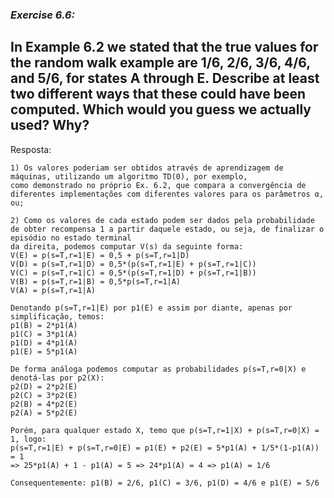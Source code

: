 ### *Exercise 6.6:*

**In Example 6.2 we stated that the true values for the random walk example are 1/6, 2/6, 3/6, 4/6, and 5/6, for states A through E. Describe at least two different ways
that these could have been computed. Which would you guess we actually used? Why?**
---
Resposta:

```
1) Os valores poderiam ser obtidos através de aprendizagem de máquinas, utilizando um algoritmo TD(0), por exemplo, 
como demonstrado no próprio Ex. 6.2, que compara a convergência de diferentes implementações com diferentes valores para os parâmetros α, ou;

2) Como os valores de cada estado podem ser dados pela probabilidade de obter recompensa 1 a partir daquele estado, ou seja, de finalizar o episódio no estado terminal 
da direita, podemos computar V(s) da seguinte forma:
V(E) = p(s=T,r=1|E) = 0,5 + p(s=T,r=1|D)
V(D) = p(s=T,r=1|D) = 0,5*(p(s=T,r=1|E) + p(s=T,r=1|C))
V(C) = p(s=T,r=1|C) = 0,5*(p(s=T,r=1|D) + p(s=T,r=1|B))
V(B) = p(s=T,r=1|B) = 0,5*p(s=T,r=1|A)
V(A) = p(s=T,r=1|A)

Denotando p(s=T,r=1|E) por p1(E) e assim por diante, apenas por simplificação, temos:
p1(B) = 2*p1(A)
p1(C) = 3*p1(A)
p1(D) = 4*p1(A)
p1(E) = 5*p1(A)

De forma análoga podemos computar as probabilidades p(s=T,r=0|X) e denotá-las por p2(X):
p2(D) = 2*p2(E)
p2(C) = 3*p2(E)
p2(B) = 4*p2(E)
p2(A) = 5*p2(E)

Porém, para qualquer estado X, temo que p(s=T,r=1|X) + p(s=T,r=0|X) = 1, logo:
p(s=T,r=1|E) + p(s=T,r=0|E) = p1(E) + p2(E) = 5*p1(A) + 1/5*(1-p1(A)) = 1
=> 25*p1(A) + 1 - p1(A) = 5 => 24*p1(A) = 4 => p1(A) = 1/6

Consequentemente: p1(B) = 2/6, p1(C) = 3/6, p1(D) = 4/6 e p1(E) = 5/6

```
